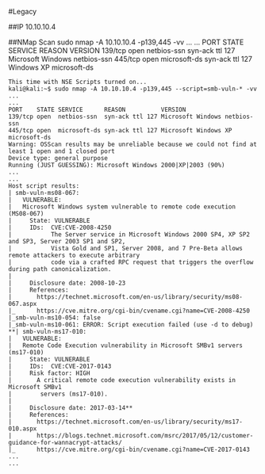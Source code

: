 #Legacy

##IP
	10.10.10.4

##NMap Scan
	sudo nmap -A 10.10.10.4 -p139,445 -vv
	...
	...
	PORT    STATE SERVICE      REASON          VERSION
	139/tcp open  netbios-ssn  syn-ack ttl 127 Microsoft Windows netbios-ssn
	445/tcp open  microsoft-ds syn-ack ttl 127 Windows XP microsoft-ds
	
	
	This time with NSE Scripts turned on...
	kali@kali:~$ sudo nmap -A 10.10.10.4 -p139,445 --script=smb-vuln-* -vv
	...
	...
	PORT    STATE SERVICE      REASON          VERSION
	139/tcp open  netbios-ssn  syn-ack ttl 127 Microsoft Windows netbios-ssn
	445/tcp open  microsoft-ds syn-ack ttl 127 Microsoft Windows XP microsoft-ds
	Warning: OSScan results may be unreliable because we could not find at least 1 open and 1 closed port
	Device type: general purpose
	Running (JUST GUESSING): Microsoft Windows 2000|XP|2003 (90%)
	...
	...
	Host script results:
	| smb-vuln-ms08-067: 
	|   VULNERABLE:
	|   Microsoft Windows system vulnerable to remote code execution (MS08-067)
	|     State: VULNERABLE
	|     IDs:  CVE:CVE-2008-4250
	|           The Server service in Microsoft Windows 2000 SP4, XP SP2 and SP3, Server 2003 SP1 and SP2,
	|           Vista Gold and SP1, Server 2008, and 7 Pre-Beta allows remote attackers to execute arbitrary
	|           code via a crafted RPC request that triggers the overflow during path canonicalization.
	|           
	|     Disclosure date: 2008-10-23
	|     References:
	|       https://technet.microsoft.com/en-us/library/security/ms08-067.aspx
	|_      https://cve.mitre.org/cgi-bin/cvename.cgi?name=CVE-2008-4250
	|_smb-vuln-ms10-054: false
	|_smb-vuln-ms10-061: ERROR: Script execution failed (use -d to debug)
	**| smb-vuln-ms17-010: 
	|   VULNERABLE:
	|   Remote Code Execution vulnerability in Microsoft SMBv1 servers (ms17-010)
	|     State: VULNERABLE
	|     IDs:  CVE:CVE-2017-0143
	|     Risk factor: HIGH
	|       A critical remote code execution vulnerability exists in Microsoft SMBv1
	|        servers (ms17-010).
	|           
	|     Disclosure date: 2017-03-14**
	|     References:
	|       https://technet.microsoft.com/en-us/library/security/ms17-010.aspx
	|       https://blogs.technet.microsoft.com/msrc/2017/05/12/customer-guidance-for-wannacrypt-attacks/
	|_      https://cve.mitre.org/cgi-bin/cvename.cgi?name=CVE-2017-0143
	...
	...

